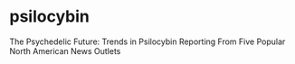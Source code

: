# psilocybin
The Psychedelic Future: Trends in Psilocybin Reporting From Five Popular North American News Outlets  
